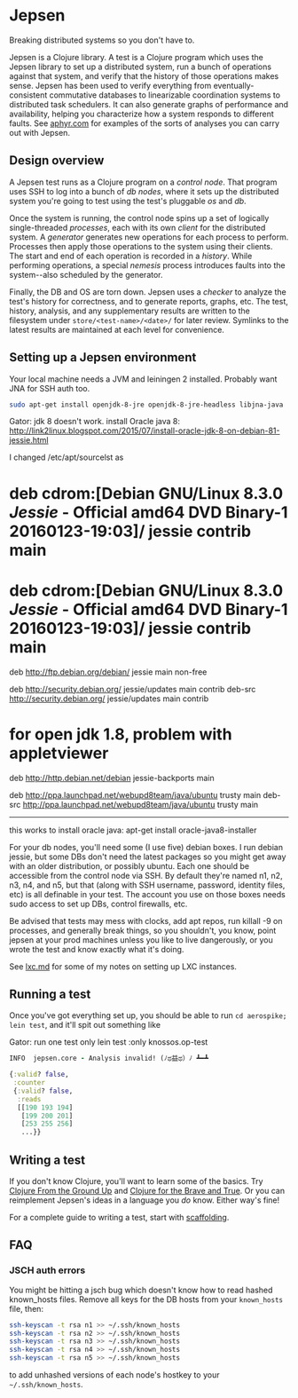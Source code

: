 # Jepsen

Breaking distributed systems so you don't have to.

Jepsen is a Clojure library. A test is a Clojure program which uses the Jepsen
library to set up a distributed system, run a bunch of operations against that
system, and verify that the history of those operations makes sense. Jepsen has
been used to verify everything from eventually-consistent commutative databases
to linearizable coordination systems to distributed task schedulers. It can
also generate graphs of performance and availability, helping you characterize
how a system responds to different faults. See
[aphyr.com](https://aphyr.com/tags/jepsen) for examples of the sorts of
analyses you can carry out with Jepsen.

## Design overview

A Jepsen test runs as a Clojure program on a *control node*. That program uses
SSH to log into a bunch of *db nodes*, where it sets up the distributed system
you're going to test using the test's pluggable *os* and *db*.

Once the system is running, the control node spins up a set of logically
single-threaded *processes*, each with its own *client* for the distributed
system. A *generator* generates new operations for each process to perform.
Processes then apply those operations to the system using their clients. The
start and end of each operation is recorded in a *history*. While performing
operations, a special *nemesis* process introduces faults into the system--also
scheduled by the generator.

Finally, the DB and OS are torn down. Jepsen uses a *checker* to analyze the
test's history for correctness, and to generate reports, graphs, etc. The test,
history, analysis, and any supplementary results are written to the filesystem
under `store/<test-name>/<date>/` for later review. Symlinks to the latest
results are maintained at each level for convenience.


## Setting up a Jepsen environment

Your local machine needs a JVM and leiningen 2 installed. Probably want JNA for SSH auth too.

```sh
sudo apt-get install openjdk-8-jre openjdk-8-jre-headless libjna-java
```

Gator:
jdk 8 doesn't work. install Oracle java 8:
http://link2linux.blogspot.com/2015/07/install-oracle-jdk-8-on-debian-81-jessie.html

I changed /etc/apt/sourcelst as
# deb cdrom:[Debian GNU/Linux 8.3.0 _Jessie_ - Official amd64 DVD Binary-1 20160123-19:03]/ jessie contrib main

# deb cdrom:[Debian GNU/Linux 8.3.0 _Jessie_ - Official amd64 DVD Binary-1 20160123-19:03]/ jessie contrib main

deb http://ftp.debian.org/debian/ jessie main non-free

deb http://security.debian.org/ jessie/updates main contrib
deb-src http://security.debian.org/ jessie/updates main contrib

# for open jdk 1.8, problem with appletviewer
deb http://http.debian.net/debian jessie-backports main

deb http://ppa.launchpad.net/webupd8team/java/ubuntu trusty main
deb-src http://ppa.launchpad.net/webupd8team/java/ubuntu trusty main

----------
this works to install oracle java: apt-get install oracle-java8-installer



For your db nodes, you'll need some (I use five) debian boxes. I run debian
jessie, but some DBs don't need the latest packages so you might get away with
an older distribution, or possibly ubuntu. Each one should be accessible from
the control node via SSH. By default they're named n1, n2, n3, n4, and n5, but
that (along with SSH username, password, identity files, etc) is all definable
in your test. The account you use on those boxes needs sudo access to set up
DBs, control firewalls, etc.

Be advised that tests may mess with clocks, add apt repos, run killall -9 on
processes, and generally break things, so you shouldn't, you know, point jepsen
at your prod machines unless you like to live dangerously, or you wrote the
test and know exactly what it's doing.

See [lxc.md](doc/lxc.md) for some of my notes on setting up LXC instances.

## Running a test

Once you've got everything set up, you should be able to run `cd aerospike;
lein test`, and it'll spit out something like

Gator: run one test only
lein test :only knossos.op-test 


```clj
INFO  jepsen.core - Analysis invalid! (ﾉಥ益ಥ）ﾉ ┻━┻

{:valid? false,
 :counter
 {:valid? false,
  :reads
  [[190 193 194]
   [199 200 201]
   [253 255 256]
   ...}}
```

## Writing a test

If you don't know Clojure, you'll want to learn some of the basics. Try
[Clojure From the Ground
Up](https://aphyr.com/posts/301-clojure-from-the-ground-up-welcome) and
[Clojure for the Brave and True](http://www.braveclojure.com/). Or you can
reimplement Jepsen's ideas in a language you *do* know. Either way's fine!

For a complete guide to writing a test, start with
[scaffolding](doc/scaffolding.md).

## FAQ

### JSCH auth errors

You might be hitting a jsch bug which doesn't know how to read hashed
known_hosts files. Remove all keys for the DB hosts from your `known_hosts`
file, then:

```sh
ssh-keyscan -t rsa n1 >> ~/.ssh/known_hosts
ssh-keyscan -t rsa n2 >> ~/.ssh/known_hosts
ssh-keyscan -t rsa n3 >> ~/.ssh/known_hosts
ssh-keyscan -t rsa n4 >> ~/.ssh/known_hosts
ssh-keyscan -t rsa n5 >> ~/.ssh/known_hosts
```

to add unhashed versions of each node's hostkey to your `~/.ssh/known_hosts`.
